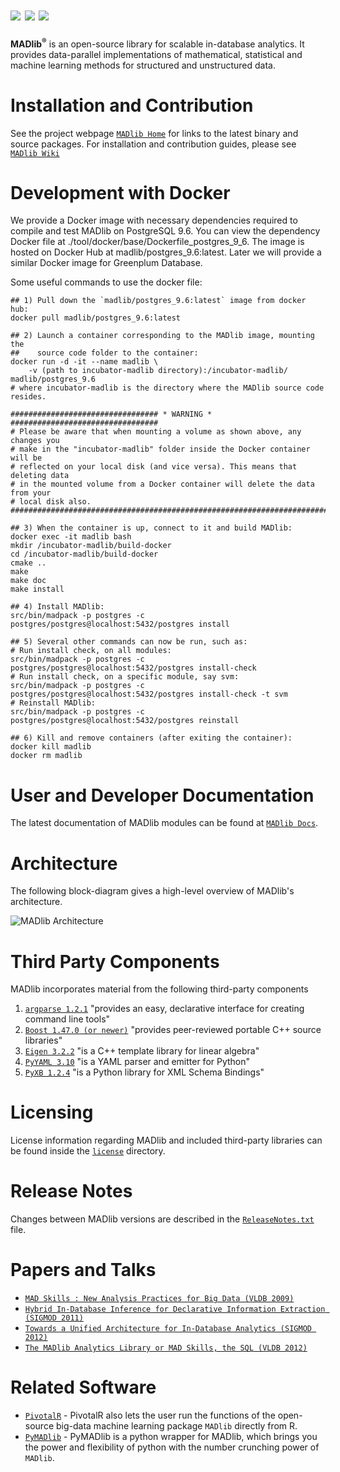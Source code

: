 ![](https://github.com/apache/incubator-madlib/blob/master/doc/imgs/magnetic-icon.png?raw=True) ![](https://github.com/apache/incubator-madlib/blob/master/doc/imgs/agile-icon.png?raw=True) ![](https://github.com/apache/incubator-madlib/blob/master/doc/imgs/deep-icon.png?raw=True)
=================================================
**MADlib<sup>&reg;</sup>** is an open-source library for scalable in-database analytics.
It provides data-parallel implementations of mathematical, statistical and
machine learning methods for structured and unstructured data.

Installation and Contribution
==============================
See the project webpage  [`MADlib Home`](http://madlib.incubator.apache.org/) for links to the
latest binary and source packages. For installation and contribution guides,
please see [`MADlib Wiki`](https://cwiki.apache.org/confluence/display/MADLIB/)

Development with Docker
=======================
We provide a Docker image with necessary dependencies required to compile and test MADlib on PostgreSQL 9.6. You can view the dependency Docker file at ./tool/docker/base/Dockerfile_postgres_9_6. The image is hosted on Docker Hub at madlib/postgres_9.6:latest. Later we will provide a similar Docker image for Greenplum Database.

Some useful commands to use the docker file:

```
## 1) Pull down the `madlib/postgres_9.6:latest` image from docker hub:
docker pull madlib/postgres_9.6:latest

## 2) Launch a container corresponding to the MADlib image, mounting the
##    source code folder to the container:
docker run -d -it --name madlib \
    -v (path to incubator-madlib directory):/incubator-madlib/ madlib/postgres_9.6
# where incubator-madlib is the directory where the MADlib source code resides.

################################# * WARNING * #################################
# Please be aware that when mounting a volume as shown above, any changes you
# make in the "incubator-madlib" folder inside the Docker container will be
# reflected on your local disk (and vice versa). This means that deleting data
# in the mounted volume from a Docker container will delete the data from your
# local disk also.
###############################################################################

## 3) When the container is up, connect to it and build MADlib:
docker exec -it madlib bash
mkdir /incubator-madlib/build-docker
cd /incubator-madlib/build-docker
cmake ..
make
make doc
make install

## 4) Install MADlib:
src/bin/madpack -p postgres -c postgres/postgres@localhost:5432/postgres install

## 5) Several other commands can now be run, such as:
# Run install check, on all modules:
src/bin/madpack -p postgres -c postgres/postgres@localhost:5432/postgres install-check
# Run install check, on a specific module, say svm:
src/bin/madpack -p postgres -c postgres/postgres@localhost:5432/postgres install-check -t svm
# Reinstall MADlib:
src/bin/madpack -p postgres -c postgres/postgres@localhost:5432/postgres reinstall

## 6) Kill and remove containers (after exiting the container):
docker kill madlib
docker rm madlib
```

User and Developer Documentation
==================================
The latest documentation of MADlib modules can be found at [`MADlib
Docs`](http://madlib.incubator.apache.org/docs/latest/index.html).


Architecture
=============
The following block-diagram gives a high-level overview of MADlib's
architecture.


![MADlib Architecture](https://github.com/apache/incubator-madlib/blob/master/doc/imgs/architecture.png?raw=True)


Third Party Components
======================
MADlib incorporates material from the following third-party components

1. [`argparse 1.2.1`](http://code.google.com/p/argparse/) "provides an easy, declarative interface for creating command line tools"
2. [`Boost 1.47.0 (or newer)`](http://www.boost.org/) "provides peer-reviewed portable C++ source libraries"
3. [`Eigen 3.2.2`](http://eigen.tuxfamily.org/index.php?title=Main_Page) "is a C++ template library for linear algebra"
4. [`PyYAML 3.10`](http://pyyaml.org/wiki/PyYAML) "is a YAML parser and emitter for Python"
5. [`PyXB 1.2.4`](http://pyxb.sourceforge.net/) "is a Python library for XML Schema Bindings"

Licensing
==========
License information regarding MADlib and included third-party libraries can be
found inside the [`license`](https://github.com/apache/incubator-madlib/blob/master/licenses) directory.

Release Notes
=============
Changes between MADlib versions are described in the
[`ReleaseNotes.txt`](https://github.com/apache/incubator-madlib/blob/master/RELEASE_NOTES) file.

Papers and Talks
=================
* [`MAD Skills : New Analysis Practices for Big Data (VLDB 2009)`](http://db.cs.berkeley.edu/papers/vldb09-madskills.pdf)
* [`Hybrid In-Database Inference for Declarative Information Extraction (SIGMOD 2011)`](https://amplab.cs.berkeley.edu/publication/hybrid-in-database-inference-for-declarative-information-extraction/)
* [`Towards a Unified Architecture for In-Database Analytics (SIGMOD 2012)`](http://www.cs.stanford.edu/~chrismre/papers/bismarck-full.pdf)
* [`The MADlib Analytics Library or MAD Skills, the SQL (VLDB 2012)`](http://www.eecs.berkeley.edu/Pubs/TechRpts/2012/EECS-2012-38.html)


Related Software
=================
* [`PivotalR`](https://github.com/pivotalsoftware/PivotalR) - PivotalR also
lets the user run the functions of the open-source big-data machine learning
package `MADlib` directly from R.
* [`PyMADlib`](https://github.com/pivotalsoftware/pymadlib) - PyMADlib is a python
wrapper for MADlib, which brings you the power and flexibility of python
with the number crunching power of `MADlib`.
